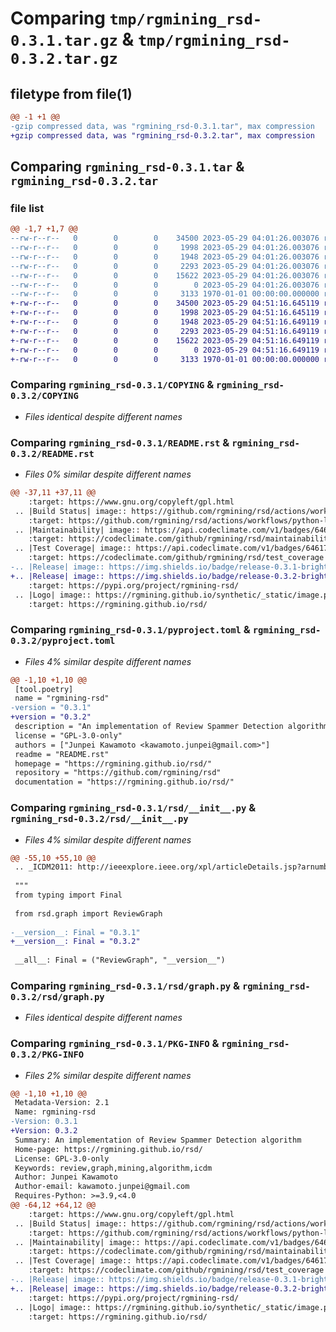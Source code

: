 # Comparing `tmp/rgmining_rsd-0.3.1.tar.gz` & `tmp/rgmining_rsd-0.3.2.tar.gz`

## filetype from file(1)

```diff
@@ -1 +1 @@
-gzip compressed data, was "rgmining_rsd-0.3.1.tar", max compression
+gzip compressed data, was "rgmining_rsd-0.3.2.tar", max compression
```

## Comparing `rgmining_rsd-0.3.1.tar` & `rgmining_rsd-0.3.2.tar`

### file list

```diff
@@ -1,7 +1,7 @@
--rw-r--r--   0        0        0    34500 2023-05-29 04:01:26.003076 rgmining_rsd-0.3.1/COPYING
--rw-r--r--   0        0        0     1998 2023-05-29 04:01:26.003076 rgmining_rsd-0.3.1/README.rst
--rw-r--r--   0        0        0     1948 2023-05-29 04:01:26.003076 rgmining_rsd-0.3.1/pyproject.toml
--rw-r--r--   0        0        0     2293 2023-05-29 04:01:26.003076 rgmining_rsd-0.3.1/rsd/__init__.py
--rw-r--r--   0        0        0    15622 2023-05-29 04:01:26.003076 rgmining_rsd-0.3.1/rsd/graph.py
--rw-r--r--   0        0        0        0 2023-05-29 04:01:26.003076 rgmining_rsd-0.3.1/rsd/py.typed
--rw-r--r--   0        0        0     3133 1970-01-01 00:00:00.000000 rgmining_rsd-0.3.1/PKG-INFO
+-rw-r--r--   0        0        0    34500 2023-05-29 04:51:16.645119 rgmining_rsd-0.3.2/COPYING
+-rw-r--r--   0        0        0     1998 2023-05-29 04:51:16.645119 rgmining_rsd-0.3.2/README.rst
+-rw-r--r--   0        0        0     1948 2023-05-29 04:51:16.649119 rgmining_rsd-0.3.2/pyproject.toml
+-rw-r--r--   0        0        0     2293 2023-05-29 04:51:16.649119 rgmining_rsd-0.3.2/rsd/__init__.py
+-rw-r--r--   0        0        0    15622 2023-05-29 04:51:16.649119 rgmining_rsd-0.3.2/rsd/graph.py
+-rw-r--r--   0        0        0        0 2023-05-29 04:51:16.649119 rgmining_rsd-0.3.2/rsd/py.typed
+-rw-r--r--   0        0        0     3133 1970-01-01 00:00:00.000000 rgmining_rsd-0.3.2/PKG-INFO
```

### Comparing `rgmining_rsd-0.3.1/COPYING` & `rgmining_rsd-0.3.2/COPYING`

 * *Files identical despite different names*

### Comparing `rgmining_rsd-0.3.1/README.rst` & `rgmining_rsd-0.3.2/README.rst`

 * *Files 0% similar despite different names*

```diff
@@ -37,11 +37,11 @@
    :target: https://www.gnu.org/copyleft/gpl.html
 .. |Build Status| image:: https://github.com/rgmining/rsd/actions/workflows/python-lib.yaml/badge.svg
    :target: https://github.com/rgmining/rsd/actions/workflows/python-lib.yaml
 .. |Maintainability| image:: https://api.codeclimate.com/v1/badges/6461704a370307ee0d55/maintainability
    :target: https://codeclimate.com/github/rgmining/rsd/maintainability
 .. |Test Coverage| image:: https://api.codeclimate.com/v1/badges/6461704a370307ee0d55/test_coverage
    :target: https://codeclimate.com/github/rgmining/rsd/test_coverage
-.. |Release| image:: https://img.shields.io/badge/release-0.3.1-brightgreen.svg
+.. |Release| image:: https://img.shields.io/badge/release-0.3.2-brightgreen.svg
    :target: https://pypi.org/project/rgmining-rsd/
 .. |Logo| image:: https://rgmining.github.io/synthetic/_static/image.png
    :target: https://rgmining.github.io/rsd/
```

### Comparing `rgmining_rsd-0.3.1/pyproject.toml` & `rgmining_rsd-0.3.2/pyproject.toml`

 * *Files 4% similar despite different names*

```diff
@@ -1,10 +1,10 @@
 [tool.poetry]
 name = "rgmining-rsd"
-version = "0.3.1"
+version = "0.3.2"
 description = "An implementation of Review Spammer Detection algorithm"
 license = "GPL-3.0-only"
 authors = ["Junpei Kawamoto <kawamoto.junpei@gmail.com>"]
 readme = "README.rst"
 homepage = "https://rgmining.github.io/rsd/"
 repository = "https://github.com/rgmining/rsd"
 documentation = "https://rgmining.github.io/rsd/"
```

### Comparing `rgmining_rsd-0.3.1/rsd/__init__.py` & `rgmining_rsd-0.3.2/rsd/__init__.py`

 * *Files 4% similar despite different names*

```diff
@@ -55,10 +55,10 @@
 .. _ICDM2011: http://ieeexplore.ieee.org/xpl/articleDetails.jsp?arnumber=6137345
 
 """
 from typing import Final
 
 from rsd.graph import ReviewGraph
 
-__version__: Final = "0.3.1"
+__version__: Final = "0.3.2"
 
 __all__: Final = ("ReviewGraph", "__version__")
```

### Comparing `rgmining_rsd-0.3.1/rsd/graph.py` & `rgmining_rsd-0.3.2/rsd/graph.py`

 * *Files identical despite different names*

### Comparing `rgmining_rsd-0.3.1/PKG-INFO` & `rgmining_rsd-0.3.2/PKG-INFO`

 * *Files 2% similar despite different names*

```diff
@@ -1,10 +1,10 @@
 Metadata-Version: 2.1
 Name: rgmining-rsd
-Version: 0.3.1
+Version: 0.3.2
 Summary: An implementation of Review Spammer Detection algorithm
 Home-page: https://rgmining.github.io/rsd/
 License: GPL-3.0-only
 Keywords: review,graph,mining,algorithm,icdm
 Author: Junpei Kawamoto
 Author-email: kawamoto.junpei@gmail.com
 Requires-Python: >=3.9,<4.0
@@ -64,12 +64,12 @@
    :target: https://www.gnu.org/copyleft/gpl.html
 .. |Build Status| image:: https://github.com/rgmining/rsd/actions/workflows/python-lib.yaml/badge.svg
    :target: https://github.com/rgmining/rsd/actions/workflows/python-lib.yaml
 .. |Maintainability| image:: https://api.codeclimate.com/v1/badges/6461704a370307ee0d55/maintainability
    :target: https://codeclimate.com/github/rgmining/rsd/maintainability
 .. |Test Coverage| image:: https://api.codeclimate.com/v1/badges/6461704a370307ee0d55/test_coverage
    :target: https://codeclimate.com/github/rgmining/rsd/test_coverage
-.. |Release| image:: https://img.shields.io/badge/release-0.3.1-brightgreen.svg
+.. |Release| image:: https://img.shields.io/badge/release-0.3.2-brightgreen.svg
    :target: https://pypi.org/project/rgmining-rsd/
 .. |Logo| image:: https://rgmining.github.io/synthetic/_static/image.png
    :target: https://rgmining.github.io/rsd/
```

